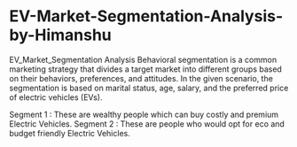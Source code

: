 # EV-Market-Segmentation-Analysis-by-Himanshu
EV_Market_Segmentation Analysis Behavioral segmentation is a common marketing strategy that divides a target market into different groups based on their behaviors, preferences, and attitudes. In the given scenario, the segmentation is based on marital status, age, salary, and the preferred price of electric vehicles (EVs).

Segment 1 : These are wealthy people which can buy costly and premium Electric Vehicles. 
Segment 2 : These are people who would opt for eco and budget friendly Electric Vehicles.
